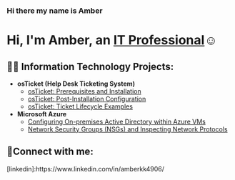 ### Hi there my name is Amber
<h1>Hi, I'm Amber, an <a href="https://linkedin.com/in/https://www.linkedin.com/in/amberkk4906/">IT Professional</a>☺</h1>

<h2>👨‍💻 Information Technology Projects:</h2>

- <b>osTicket (Help Desk Ticketing System)</b>
  - [osTicket: Prerequisites and Installation](https://github.com/kionna922/osticket-prereqs)
  - [osTicket: Post-Installation Configuration](https://github.com/kionna922/post-install-config)
  - [osTicket: Ticket Lifecycle Examples](https://github.com/kionna922/ticket-lifecycle)
- <b>Microsoft Azure</b>
  - [Configuring On-premises Active Directory within Azure VMs](https://github.com/kionna922/configure-ad)
  - [Network Security Groups (NSGs) and Inspecting Network Protocols](https://github.com/kionna922/azure-network-protocols)
<h2>🤳Connect with me:</h2>
[linkedin]:https://www.linkedin.com/in/amberkk4906/
